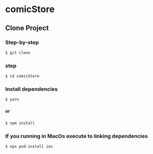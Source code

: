# comicStore

## Clone Project

### Step-by-step
```sh
$ git clone 
```

###  step
```sh
$ cd comicStore
```

###  Install dependencies
```sh
$ yarn 
```
#####  or

```sh
$ npm install 
```

###  If you running in MacOs execute to linking dependencies
```sh
$ npx pod-install ios 
```
